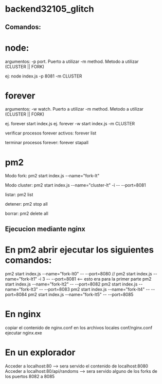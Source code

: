 # backend32105_glitch

## Comandos:


# node:
argumentos:
 -p port. Puerto a utilizar
 -m method. Metodo a utilizar (CLUSTER || FORK)

ej: node index.js -p 8081 -m CLUSTER


 # forever
argumentos:
 -w watch. Puerto a utilizar
 -m method. Metodo a utilizar (CLUSTER || FORK)

ej. forever start index.js
ej. forever -w start index.js -m CLUSTER

verificar procesos forever activos:
forever list

terminar procesos forever:
forever stapall


# pm2
Modo fork:
pm2 start index.js --name="fork-lt"

Modo cluster:
pm2 start index.js --name="cluster-lt" -i <n> -- --port=8081

listar:
pm2 list

detener:
pm2 stop all

borrar:
pm2 delete all



## Ejecucion mediante nginx

# En pm2 abrir ejecutar los siguientes comandos:
pm2 start index.js --name="fork-lt0" -- --port=8080
// pm2 start index.js --name="fork-lt1" -i 3 -- --port=8081 <-- esto era para la primer parte
pm2 start index.js --name="fork-lt2" -- --port=8082
pm2 start index.js --name="fork-lt3" -- --port=8083
pm2 start index.js --name="fork-lt4" -- --port=8084
pm2 start index.js --name="fork-lt5" -- --port=8085

# En nginx
copiar el contenido de nginx.conf en los archivos locales conf/nginx.conf
ejecutar nginx.exe

# En un explorador
Acceder a localhost:80 --> sera servido el contenido de localhost:8080
Acceder a localhost:80/api/randoms --> sera servido alguno de los forks de los puertos 8082 a 8085